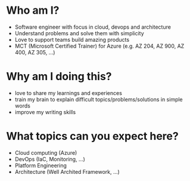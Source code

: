 # Who am I?

* Software engineer with focus in cloud, devops and architecture
* Understand problems and solve them with simplicity
* Love to support teams build amazing products
* MCT (Microsoft Certified Trainer) for Azure (e.g. AZ 204, AZ 900, AZ 400, AZ 305, ...)

# Why am I doing this?

* love to share my learnings and experiences
* train my brain to explain difficult topics/problems/solutions in simple words
* improve my writing skills

# What topics can you expect here?

* Cloud computing (Azure)
* DevOps (IaC, Monitoring, ...)
* Platform Engineering
* Architecture (Well Archited Framework, ...)
